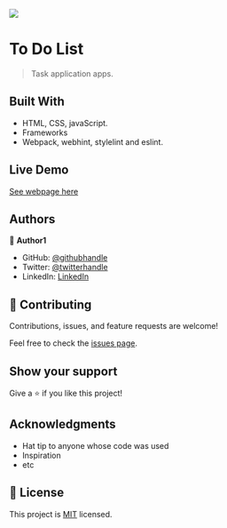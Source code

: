 ![](https://img.shields.io/badge/Microverse-blueviolet)

# To Do List

> Task application apps.


## Built With

- HTML, CSS, javaScript.
- Frameworks
- Webpack, webhint, stylelint and eslint. 

## Live Demo

[See webpage here](https://ecekpo.github.io/to-do-list-proj/)


## Authors

👤 **Author1**

- GitHub: [@githubhandle](https://github.com/ecekpo/)
- Twitter: [@twitterhandle](https://twitter.com/@ememcookey)
- LinkedIn: [LinkedIn](https://www.linkedin.com/in/emem-ekpo-857135234/)


## 🤝 Contributing

Contributions, issues, and feature requests are welcome!

Feel free to check the [issues page](https://github.com/ecekpo/to-do-list-proj/issues).

## Show your support

Give a ⭐️ if you like this project!

## Acknowledgments

- Hat tip to anyone whose code was used
- Inspiration
- etc

## 📝 License

This project is [MIT](./MIT.md) licensed.
